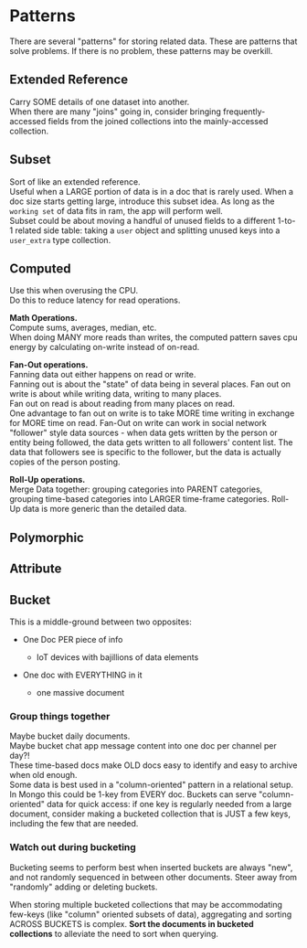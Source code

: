 # Patterns

There are several "patterns" for storing related data.
These are patterns that solve problems.
If there is no problem, these patterns may be overkill.

## Extended Reference

Carry SOME details of one dataset into another.  
When there are many "joins" going in, consider bringing frequently-accessed fields from the joined collections into the mainly-accessed collection.

## Subset

Sort of like an extended reference.  
Useful when a LARGE portion of data is in a doc that is rarely used. When a doc size starts getting large, introduce this subset idea.
As long as the `working set` of data fits in ram, the app will perform well.  
Subset could be about moving a handful of unused fields to a different 1-to-1 related side table: taking a `user` object and splitting unused keys into a `user_extra` type collection.

## Computed

Use this when overusing the CPU.  
Do this to reduce latency for read operations.

**Math Operations.**  
Compute sums, averages, median, etc.  
When doing MANY more reads than writes, the computed pattern saves cpu energy by calculating on-write instead of on-read.

**Fan-Out operations.**  
Fanning data out either happens on read or write.  
Fanning out is about the "state" of data being in several places. Fan out on write is about while writing data, writing to many places.  
Fan out on read is about reading from many places on read.  
One advantage to fan out on write is to take MORE time writing in exchange for MORE time on read.
Fan-Out on write can work in social network "follower" style data sources - when data gets written by the person or entity being followed, the data gets written to all followers' content list. The data that followers see is specific to the follower, but the data is actually copies of the person posting.

**Roll-Up operations.**  
Merge Data together: grouping categories into PARENT categories, grouping time-based categories into LARGER time-frame categories. Roll-Up data is more generic than the detailed data.

## Polymorphic

## Attribute

## Bucket

This is a middle-ground between two opposites:

- One Doc PER piece of info

  - IoT devices with bajillions of data elements

- One doc with EVERYTHING in it
  - one massive document

### Group things together

Maybe bucket daily documents.  
Maybe bucket chat app message content into one doc per channel per day?!  
These time-based docs make OLD docs easy to identify and easy to archive when old enough.  
Some data is best used in a "column-oriented" pattern in a relational setup. In Mongo this could be 1-key from EVERY doc.
Buckets can serve "column-oriented" data for quick access: if one key is regularly needed from a large document, consider making a bucketed collection that is JUST a few keys, including the few that are needed.

### Watch out during bucketing

Bucketing seems to perform best when inserted buckets are always "new", and not randomly sequenced in between other documents. Steer away from "randomly" adding or deleting buckets.

When storing multiple bucketed collections that may be accommodating few-keys (like "column" oriented subsets of data), aggregating and sorting ACROSS BUCKETS is complex. **Sort the documents in bucketed collections** to alleviate the need to sort when querying.
